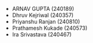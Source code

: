 - ARNAV GUPTA (240189)
- Dhruv Kejriwal (240357)
- Priyanshu Ranjan (240810)
- Prathamesh Kukade (240573)
- Ira Srivastava (240467)
